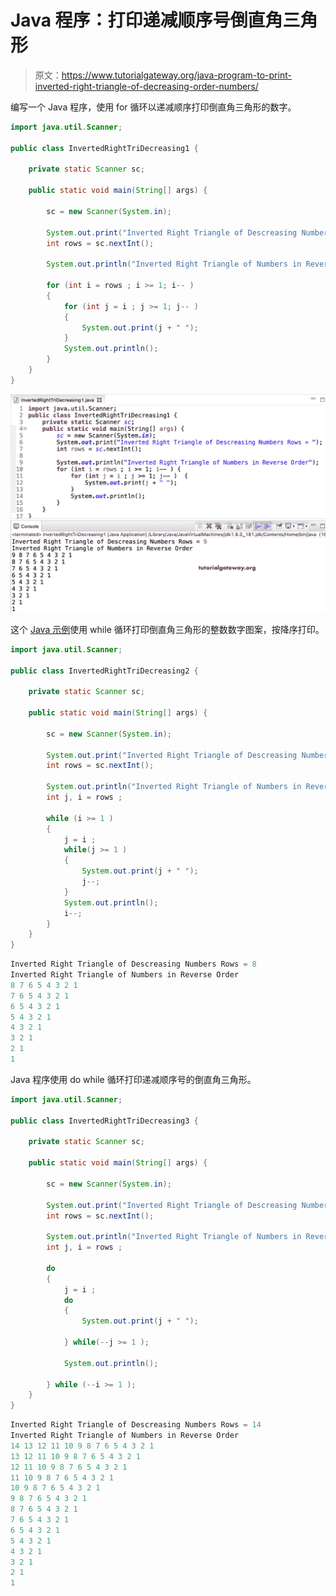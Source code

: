 # Java 程序：打印递减顺序号倒直角三角形

> 原文：<https://www.tutorialgateway.org/java-program-to-print-inverted-right-triangle-of-decreasing-order-numbers/>

编写一个 Java 程序，使用 for 循环以递减顺序打印倒直角三角形的数字。

```java
import java.util.Scanner;

public class InvertedRightTriDecreasing1 {

	private static Scanner sc;

	public static void main(String[] args) {

		sc = new Scanner(System.in);	

		System.out.print("Inverted Right Triangle of Descreasing Numbers Rows = ");
		int rows = sc.nextInt();

		System.out.println("Inverted Right Triangle of Numbers in Reverse Order");

		for (int i = rows ; i >= 1; i-- ) 
		{
			for (int j = i ; j >= 1; j-- ) 	
			{
				System.out.print(j + " ");
			}
			System.out.println();
		}
	}
}
```

![Java Program to Print Inverted Right Triangle of Decreasing Order Numbers 1](img/81cf0850eb6b7b7da2f8aebbe372ae35.png)

这个 [Java 示例](https://www.tutorialgateway.org/learn-java-programs/)使用 while 循环打印倒直角三角形的整数数字图案，按降序打印。

```java
import java.util.Scanner;

public class InvertedRightTriDecreasing2 {

	private static Scanner sc;

	public static void main(String[] args) {

		sc = new Scanner(System.in);	

		System.out.print("Inverted Right Triangle of Descreasing Numbers Rows = ");
		int rows = sc.nextInt();

		System.out.println("Inverted Right Triangle of Numbers in Reverse Order");
		int j, i = rows ;

		while (i >= 1 ) 
		{
			j = i ;
			while(j >= 1 ) 	
			{
				System.out.print(j + " ");
				j--;
			}
			System.out.println();
			i--;
		}
	}
}
```

```java
Inverted Right Triangle of Descreasing Numbers Rows = 8
Inverted Right Triangle of Numbers in Reverse Order
8 7 6 5 4 3 2 1 
7 6 5 4 3 2 1 
6 5 4 3 2 1 
5 4 3 2 1 
4 3 2 1 
3 2 1 
2 1 
1 
```

Java 程序使用 do while 循环打印递减顺序号的倒直角三角形。

```java
import java.util.Scanner;

public class InvertedRightTriDecreasing3 {

	private static Scanner sc;

	public static void main(String[] args) {

		sc = new Scanner(System.in);	

		System.out.print("Inverted Right Triangle of Descreasing Numbers Rows = ");
		int rows = sc.nextInt();

		System.out.println("Inverted Right Triangle of Numbers in Reverse Order");
		int j, i = rows ;

		do
		{
			j = i ;
			do 	
			{
				System.out.print(j + " ");

			} while(--j >= 1 );

			System.out.println();

		} while (--i >= 1 );
	}
}
```

```java
Inverted Right Triangle of Descreasing Numbers Rows = 14
Inverted Right Triangle of Numbers in Reverse Order
14 13 12 11 10 9 8 7 6 5 4 3 2 1 
13 12 11 10 9 8 7 6 5 4 3 2 1 
12 11 10 9 8 7 6 5 4 3 2 1 
11 10 9 8 7 6 5 4 3 2 1 
10 9 8 7 6 5 4 3 2 1 
9 8 7 6 5 4 3 2 1 
8 7 6 5 4 3 2 1 
7 6 5 4 3 2 1 
6 5 4 3 2 1 
5 4 3 2 1 
4 3 2 1 
3 2 1 
2 1 
1 
```
